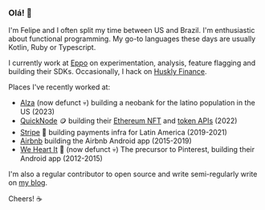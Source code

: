 ### Olá! 👋

I'm Felipe and I often split my time between US and Brazil.
I'm enthusiastic about functional programming.
My go-to languages these days are usually Kotlin, Ruby or Typescript.

I currently work at [Eppo](https://geteppo.com) on experimentation, analysis, feature flagging and building their SDKs.
Occasionally, I hack on [Huskly Finance](https://huskly.finance).

Places I've recently worked at:

* [Alza](https://alza.app) (now defunct 💀) building a neobank for the latino population in the US (2023)
* [QuickNode](https://quicknode.com) 🪙 building their [Ethereum NFT](https://www.quicknode.com/nft-api) 
and [token APIs](https://www.quicknode.com/token-api) (2022)
* [Stripe](https://stripe.com) 💸 building payments infra for Latin America (2019-2021)
* [Airbnb](https://airbnb.com) building the Airbnb Android app (2015-2019)
* [We Heart It](https://weheartit.com) 🩷 (now defunct 💀) The precursor to Pinterest, building their Android app (2012-2015)

I'm also a regular contributor to open source and write semi-regularly write on [my blog](https://felipe.lima.gl).

Cheers! ☕
